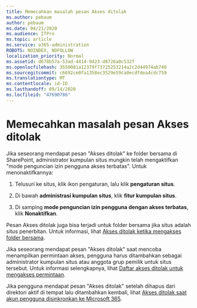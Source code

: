```yaml
---
title: Memecahkan masalah pesan Akses ditolak
ms.author: pebaum
author: pebaum
ms.date: 04/21/2020
ms.audience: ITPro
ms.topic: article
ms.service: o365-administration
ROBOTS: NOINDEX, NOFOLLOW
localization_priority: Normal
ms.assetid: d678b57a-53ad-4414-9423-d8726a0c532f
ms.openlocfilehash: 3550081a12379f73725253214a2c2d44974ab740
ms.sourcegitcommit: c6692ce0fa1358ec3529e59ca0ecdfdea4cdc759
ms.translationtype: MT
ms.contentlocale: id-ID
ms.lasthandoff: 09/14/2020
ms.locfileid: "47690786"
---
```

# <a name="troubleshoot-access-denied-messages"></a>Memecahkan masalah pesan Akses ditolak

Jika seseorang mendapat pesan "Akses ditolak" ke folder bersama di SharePoint, administrator kumpulan situs mungkin telah mengaktifkan "mode penguncian izin pengguna akses terbatas". Untuk menonaktifkannya: 
  
1. Telusuri ke situs, klik ikon pengaturan, lalu klik **pengaturan situs**.
    
2. Di bawah **administrasi kumpulan situs**, klik **fitur kumpulan situs**.
    
3. Di samping **mode penguncian izin pengguna dengan akses terbatas**, klik **Nonaktifkan**.
    
Pesan Akses ditolak juga bisa terjadi untuk folder bersama jika situs adalah situs penerbitan. Untuk informasi, lihat [Akses ditolak ketika mengakses folder bersama](https://go.microsoft.com/fwlink/?linkid=2004317).
  
Jika seseorang mendapat pesan "Akses ditolak" saat mencoba menampilkan permintaan akses, pengguna harus ditambahkan sebagai administrator kumpulan situs atau anggota grup pemilik untuk situs tersebut. Untuk informasi selengkapnya, lihat [Daftar akses ditolak untuk mengakses permintaan](https://go.microsoft.com/fwlink/?linkid=2004220).
  
Jika pengguna mendapat pesan "Akses ditolak" setelah dihapus dari direktori aktif di tempat lalu ditambahkan kembali, lihat [Akses ditolak saat akun pengguna disinkronkan ke Microsoft 365](https://go.microsoft.com/fwlink/?linkid=2004318).
  

